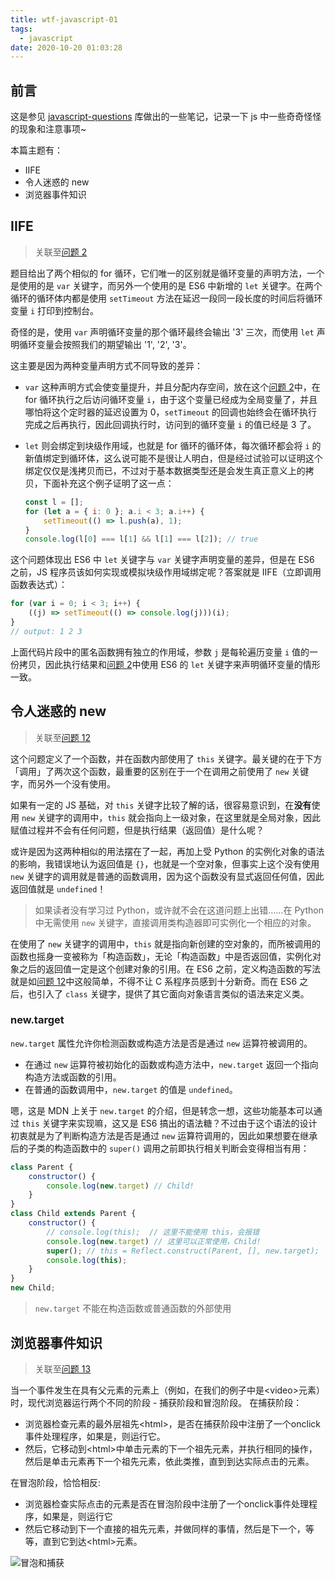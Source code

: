 ```yaml
---
title: wtf-javascript-01
tags:
  - javascript
date: 2020-10-20 01:03:28
---
```


## 前言

这是参见 [javascript-questions](https://github.com/lydiahallie/javascript-questions/blob/master/zh-CN/README-zh_CN.md) 库做出的一些笔记，记录一下 js 中一些奇奇怪怪的现象和注意事项~

本篇主题有：

- IIFE
- 令人迷惑的 new
- 浏览器事件知识

<!-- more -->

## IIFE

> 关联至[问题 2]

题目给出了两个相似的 for 循环，它们唯一的区别就是循环变量的声明方法，一个是使用的是 `var` 关键字，而另外一个使用的是 ES6 中新增的 `let` 关键字。在两个循环的循环体内都是使用 `setTimeout` 方法在延迟一段同一段长度的时间后将循环变量 `i` 打印到控制台。

奇怪的是，使用 `var` 声明循环变量的那个循环最终会输出 '3' 三次，而使用 `let` 声明循环变量会按照我们的期望输出 '1', '2', '3'。

这主要是因为两种变量声明方式不同导致的差异：

- `var` 这种声明方式会使变量提升，并且分配内存空间，放在这个[问题 2]中，在 for 循环执行之后访问循环变量 `i`，由于这个变量已经成为全局变量了，并且哪怕将这个定时器的延迟设置为 0，`setTimeout` 的回调也始终会在循环执行完成之后再执行，因此回调执行时，访问到的循环变量 `i` 的值已经是 3 了。
- `let` 则会绑定到块级作用域，也就是 for 循环的循环体，每次循环都会将 `i` 的新值绑定到循环体，这么说可能不是很让人明白，但是经过试验可以证明这个绑定仅仅是浅拷贝而已，不过对于基本数据类型还是会发生真正意义上的拷贝，下面补充这个例子证明了这一点：

    ```javascript
    const l = [];
    for (let a = { i: 0 }; a.i < 3; a.i++) {
        setTimeout(() => l.push(a), 1);
    }
    console.log(l[0] === l[1] && l[1] === l[2]); // true
    ```

这个问题体现出 ES6 中 `let` 关键字与 `var` 关键字声明变量的差异，但是在 ES6 之前，JS 程序员该如何实现或模拟块级作用域绑定呢？答案就是 IIFE（立即调用函数表达式）：

```javascript
for (var i = 0; i < 3; i++) {
    ((j) => setTimeout(() => console.log(j)))(i);
}
// output: 1 2 3
```

上面代码片段中的匿名函数拥有独立的作用域，参数 `j` 是每轮遍历变量 `i` 值的一份拷贝，因此执行结果和[问题 2]中使用 ES6 的 `let` 关键字来声明循环变量的情形一致。

## 令人迷惑的 new

> 关联至[问题 12]

这个问题定义了一个函数，并在函数内部使用了 `this` 关键字。最关键的在于下方「调用」了两次这个函数，最重要的区别在于一个在调用之前使用了 `new` 关键字，而另外一个没有使用。

如果有一定的 JS 基础，对 `this` 关键字比较了解的话，很容易意识到，在**没有**使用 `new` 关键字的调用中，`this` 就会指向上一级对象，在这里就是全局对象，因此赋值过程并不会有任何问题，但是执行结果（返回值）是什么呢？

或许是因为这两种相似的用法摆在了一起，再加上受 Python 的实例化对象的语法的影响，我错误地认为返回值是 `{}`，也就是一个空对象，但事实上这个没有使用 `new` 关键字的调用就是普通的函数调用，因为这个函数没有显式返回任何值，因此返回值就是 `undefined`！

> 如果读者没有学习过 Python，或许就不会在这道问题上出错……在 Python 中无需使用 `new` 关键字，直接调用类构造器即可实例化一个相应的对象。

在使用了 `new` 关键字的调用中，`this` 就是指向新创建的空对象的，而所被调用的函数也摇身一变被称为「构造函数」，无论「构造函数」中是否返回值，实例化对象之后的返回值一定是这个创建对象的引用。在 ES6 之前，定义构造函数的写法就是如[问题 12]中这般简单，不得不让 C 系程序员感到十分新奇。而在 ES6 之后，也引入了 `class` 关键字，提供了其它面向对象语言类似的语法来定义类。

### new.target

`new.target` 属性允许你检测函数或构造方法是否是通过 `new` 运算符被调用的。

- 在通过 `new` 运算符被初始化的函数或构造方法中，`new.target` 返回一个指向构造方法或函数的引用。
- 在普通的函数调用中，`new.target` 的值是 `undefined`。

嗯，这是 MDN 上关于 `new.target` 的介绍，但是转念一想，这些功能基本可以通过 `this` 关键字来实现嘛，这又是 ES6 搞出的语法糖？不过由于这个语法的设计初衷就是为了判断构造方法是否是通过 `new` 运算符调用的，因此如果想要在继承后的子类的构造函数中的 `super()` 调用之前即执行相关判断会变得相当有用：

```javascript
class Parent {
    constructor() {
        console.log(new.target) // Child!
    }
}
class Child extends Parent {
    constructor() {
        // console.log(this);  // 这里不能使用 this，会报错
        console.log(new.target) // 这里可以正常使用，Child!
        super(); // this = Reflect.construct(Parent, [], new.target);
        console.log(this);
    }
}
new Child;
```

> `new.target` 不能在构造函数或普通函数的外部使用

## 浏览器事件知识

> 关联至[问题 13]

当一个事件发生在具有父元素的元素上（例如，在我们的例子中是&lt;video&gt;元素）时，现代浏览器运行两个不同的阶段 - 捕获阶段和冒泡阶段。 在捕获阶段：

- 浏览器检查元素的最外层祖先&lt;html&gt;，是否在捕获阶段中注册了一个onclick事件处理程序，如果是，则运行它。
- 然后，它移动到&lt;html&gt;中单击元素的下一个祖先元素，并执行相同的操作，然后是单击元素再下一个祖先元素，依此类推，直到到达实际点击的元素。

在冒泡阶段，恰恰相反:

- 浏览器检查实际点击的元素是否在冒泡阶段中注册了一个onclick事件处理程序，如果是，则运行它
- 然后它移动到下一个直接的祖先元素，并做同样的事情，然后是下一个，等等，直到它到达&lt;html&gt;元素。

![冒泡和捕获](https://mdn.mozillademos.org/files/14075/bubbling-capturing.png)

<!-- 问题引用 -->

[问题 2]: https://github.com/lydiahallie/javascript-questions/blob/master/zh-CN/README-zh_CN.md#2-%E8%BE%93%E5%87%BA%E6%98%AF%E4%BB%80%E4%B9%88
[问题 12]: https://github.com/lydiahallie/javascript-questions/blob/master/zh-CN/README-zh_CN.md#12-%E8%BE%93%E5%87%BA%E6%98%AF%E4%BB%80%E4%B9%88
[问题 13]: https://github.com/lydiahallie/javascript-questions/blob/master/zh-CN/README-zh_CN.md#13-%E4%BA%8B%E4%BB%B6%E4%BC%A0%E6%92%AD%E7%9A%84%E4%B8%89%E4%B8%AA%E9%98%B6%E6%AE%B5%E6%98%AF%E4%BB%80%E4%B9%88
